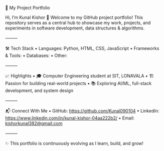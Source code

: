 🚀 My Project Portfolio

Hi, I’m Kunal Kishor 👋
Welcome to my GitHub project portfolio! This repository serves as a central hub to showcase my work, projects, and experiments in software development, data structures & algorithms.


⸻

🛠️ Tech Stack
	•	Languages: Python, HTML, CSS, JavaScript
	•	Frameworks & Tools: 
	•	Databases: 
	•	Other: 

⸻

📈 Highlights
	•	🎓 Computer Engineering student at SIT, LONAVALA
	•	🏗️ Passion for building real-world projects
	•	📚 Exploring AI/ML, full-stack development, and system design

⸻

📬 Connect With Me
	•	GitHub: https://github.com/Kunal090104
	•	LinkedIn: https://www.linkedin.com/in/kunal-kishor-04aa222b2/
	•	Email: kishorkunal382@gmail.com

⸻

✨ This portfolio is continuously evolving as I learn, build, and grow!
